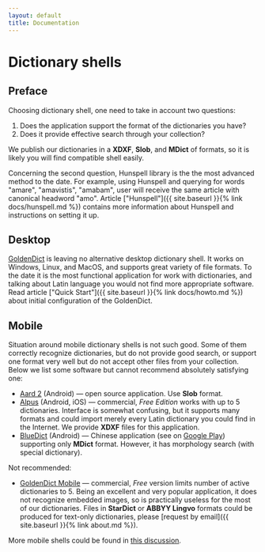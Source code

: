 ```yaml
---
layout: default
title: Documentation
---
```


# Dictionary shells
## Preface

Choosing dictionary shell, one need to take in account two questions:

1. Does the application support the format of the dictionaries you have?
1. Does it provide effective search through your collection?

We publish our dictionaries in a **XDXF**, **Slob**, and **MDict** of formats, so it is likely you will find compatible shell easily.

Concerning the second question, Hunspell library is the the most advanced method to the date. For example, using Hunspell and querying for words "amare", "amavistis", "amabam", user will receive the same article with canonical headword "amo". Article ["Hunspell"]({{ site.baseurl }}{% link docs/hunspell.md %}) contains more information about Hunspell and instructions on setting it up.


## Desktop

[GoldenDict](http://goldendict.org/) is leaving no alternative desktop dictionary shell. It works on Windows, Linux, and MacOS, and supports great variety of file formats. To the date it is the most functional application for work with dictionaries, and talking about Latin language you would not find more appropriate software. Read article ["Quick Start"]({{ site.baseurl }}{% link docs/howto.md %}) about initial configuration of the GoldenDict.


## Mobile

Situation around mobile dictionary shells is not such good. Some of them correctly recognize dictionaries, but do not provide good search, or support one format very well but do not accept other files from your collection. Below we list some software but cannot recommend absolutely satisfying one:

* [Aard 2](http://aarddict.org/) (Android) — open source application. Use **Slob** format.
* [Alpus](https://alpusapp.com/index.html) (Android, iOS) — commercial, _Free Edition_ works with up to 5 dictionaries. Interface is somewhat confusing, but it supports many formats and could import merely every Latin dictionary you could find in the Internet. We provide **XDXF** files for this application.
* [BlueDict](http://www.ssdlsoft.com/bluedict/) (Android) — Chinese application (see on [Google Play](https://play.google.com/store/apps/details?id=cn.ssdl.bluedict)) supporting only **MDict** format. However, it has morphology search (with special dictionary).

Not recommended:

* [GoldenDict Mobile](http://goldendict.mobi/) — commercial, _Free_ version limits number of active dictionaries to 5. Being an excellent and very popular application, it does not recognize embedded images, so is practically useless for the most of our dictionaries. Files in **StarDict** or **ABBYY Lingvo** formats could be produced for text-only dictionaries, please [request by email]({{ site.baseurl }}{% link about.md %}).

More mobile shells could be found in [this discussion](https://github.com/nikita-moor/latin-dictionary/issues/2).

